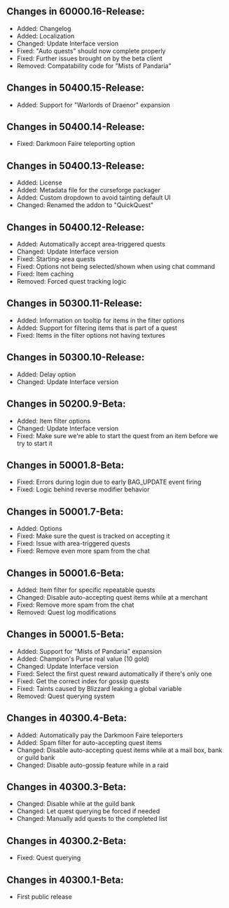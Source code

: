 ## Changes in 60000.16-Release:

- Added: Changelog
- Added: Localization
- Changed: Update Interface version
- Fixed: "Auto quests" should now complete properly
- Fixed: Further issues brought on by the beta client
- Removed: Compatability code for "Mists of Pandaria"

## Changes in 50400.15-Release:

- Added: Support for "Warlords of Draenor" expansion

## Changes in 50400.14-Release:

- Fixed: Darkmoon Faire teleporting option

## Changes in 50400.13-Release:

- Added: License
- Added: Metadata file for the curseforge packager
- Added: Custom dropdown to avoid tainting default UI
- Changed: Renamed the addon to "QuickQuest"

## Changes in 50400.12-Release:

- Added: Automatically accept area-triggered quests
- Changed: Update Interface version
- Fixed: Starting-area quests
- Fixed: Options not being selected/shown when using chat command
- Fixed: Item caching
- Removed: Forced quest tracking logic

## Changes in 50300.11-Release:

- Added: Information on tooltip for items in the filter options
- Added: Support for filtering items that is part of a quest
- Fixed: Items in the filter options not having textures

## Changes in 50300.10-Release:

- Added: Delay option
- Changed: Update Interface version

## Changes in 50200.9-Beta:

- Added: Item filter options
- Changed: Update Interface version
- Fixed: Make sure we're able to start the quest from an item before we try to start it

## Changes in 50001.8-Beta:

- Fixed: Errors during login due to early BAG_UPDATE event firing
- Fixed: Logic behind reverse modifier behavior

## Changes in 50001.7-Beta:

- Added: Options
- Fixed: Make sure the quest is tracked on accepting it
- Fixed: Issue with area-triggered quests
- Fixed: Remove even more spam from the chat

## Changes in 50001.6-Beta:

- Added: Item filter for specific repeatable quests
- Changed: Disable auto-accepting quest items while at a merchant
- Fixed: Remove more spam from the chat
- Removed: Quest log modifications

## Changes in 50001.5-Beta:

- Added: Support for "Mists of Pandaria" expansion
- Added: Champion's Purse real value (10 gold)
- Changed: Update Interface version
- Fixed: Select the first quest reward automatically if there's only one
- Fixed: Get the correct index for gossip quests
- Fixed: Taints caused by Blizzard leaking a global variable
- Removed: Quest querying system

## Changes in 40300.4-Beta:

- Added: Automatically pay the Darkmoon Faire teleporters
- Added: Spam filter for auto-accepting quest items
- Changed: Disable auto-accepting quest items while at a mail box, bank or guild bank
- Changed: Disable auto-gossip feature while in a raid

## Changes in 40300.3-Beta:

- Changed: Disable while at the guild bank
- Changed: Let quest querying be forced if needed
- Changed: Manually add quests to the completed list

## Changes in 40300.2-Beta:

- Fixed: Quest querying

## Changes in 40300.1-Beta:

- First public release
